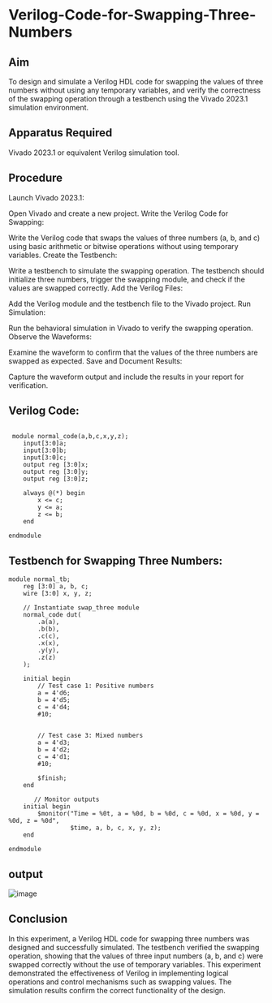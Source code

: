 # Verilog-Code-for-Swapping-Three-Numbers
## Aim
To design and simulate a Verilog HDL code for swapping the values of three numbers without using any temporary variables, and verify the correctness of the swapping operation through a testbench using the Vivado 2023.1 simulation environment.

## Apparatus Required
Vivado 2023.1 or equivalent Verilog simulation tool.

## Procedure
Launch Vivado 2023.1:

Open Vivado and create a new project.
Write the Verilog Code for Swapping:

Write the Verilog code that swaps the values of three numbers (a, b, and c) using basic arithmetic or bitwise operations without using temporary variables.
Create the Testbench:

Write a testbench to simulate the swapping operation. The testbench should initialize three numbers, trigger the swapping module, and check if the values are swapped correctly.
Add the Verilog Files:

Add the Verilog module and the testbench file to the Vivado project.
Run Simulation:

Run the behavioral simulation in Vivado to verify the swapping operation.
Observe the Waveforms:

Examine the waveform to confirm that the values of the three numbers are swapped as expected.
Save and Document Results:

Capture the waveform output and include the results in your report for verification.

## Verilog Code:
```

 module normal_code(a,b,c,x,y,z);
    input[3:0]a; 
    input[3:0]b;
    input[3:0]c;
    output reg [3:0]x; 
    output reg [3:0]y; 
    output reg [3:0]z;

    always @(*) begin
        x <= c;
        y <= a;
        z <= b;
    end

endmodule
```


## Testbench for Swapping Three Numbers:
```
module normal_tb;
    reg [3:0] a, b, c;
    wire [3:0] x, y, z;

    // Instantiate swap_three module
    normal_code dut(
        .a(a), 
        .b(b), 
        .c(c), 
        .x(x), 
        .y(y), 
        .z(z)
    );

    initial begin
        // Test case 1: Positive numbers
        a = 4'd6;
        b = 4'd5;
        c = 4'd4;
        #10;


        // Test case 3: Mixed numbers
        a = 4'd3;
        b = 4'd2;
        c = 4'd1;
        #10;

        $finish;
    end
    
       // Monitor outputs
    initial begin
        $monitor("Time = %0t, a = %0d, b = %0d, c = %0d, x = %0d, y = %0d, z = %0d",
                 $time, a, b, c, x, y, z);
    end

endmodule
```

## output

![image](https://github.com/user-attachments/assets/f95eba0a-c7a1-455d-a715-9db840532a85)



  

## Conclusion
In this experiment, a Verilog HDL code for swapping three numbers was designed and successfully simulated. The testbench verified the swapping operation, showing that the values of three input numbers (a, b, and c) were swapped correctly without the use of temporary variables. This experiment demonstrated the effectiveness of Verilog in implementing logical operations and control mechanisms such as swapping values. The simulation results confirm the correct functionality of the design.
